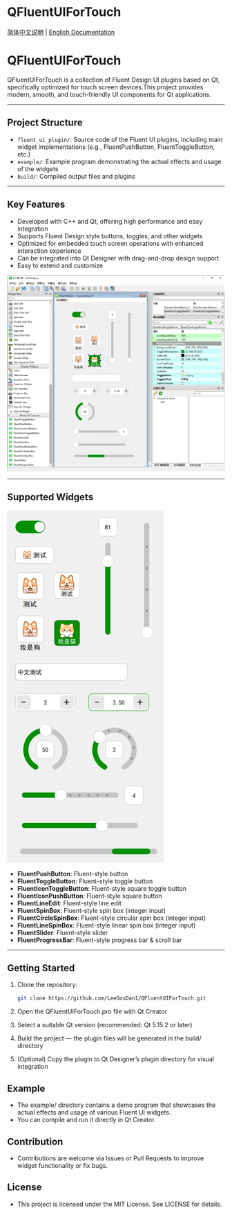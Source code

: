# QFluentUIForTouch

[简体中文说明](README.zh.md) | [English Documentation](README.md)

# QFluentUIForTouch

QFluentUIForTouch is a collection of Fluent Design UI plugins based on Qt, specifically optimized for touch screen devices.This project provides modern, smooth, and touch-friendly UI components for Qt applications.

---

## Project Structure

- `fluent_ui_plugin/`: Source code of the Fluent UI plugins, including main widget implementations (e.g., FluentPushButton, FluentToggleButton, etc.)
- `example/`: Example program demonstrating the actual effects and usage of the widgets
- `build/`: Compiled output files and plugins

---

## Key Features

- Developed with C++ and Qt, offering high performance and easy integration
- Supports Fluent Design style buttons, toggles, and other widgets
- Optimized for embedded touch screen operations with enhanced interaction experience
- Can be integrated into Qt Designer with drag-and-drop design support
- Easy to extend and customize

![example1](readme/example1.png)

---

## Supported Widgets

![example](readme/example.png)

- **FluentPushButton**: Fluent-style button
- **FluentToggleButton**: Fluent-style toggle button
- **FluentIconToggleButton**: Fluent-style square toggle button
- **FluentIconPushButton**: Fluent-style square button
- **FluentLineEdit**: Fluent-style line edit
- **FluentSpinBox**: Fluent-style spin box (integer input)
- **FluentCircleSpinBox**: Fluent-style circular spin box (integer input)
- **FluentLineSpinBox**: Fluent-style linear spin box (integer input)
- **FluentSlider**: Fluent-style slider
- **FluentProgressBar**: Fluent-style progress bar & scroll bar

---

## Getting Started

1. Clone the repository:
   
   ```bash
   git clone https://github.com/LeeGouDan1/QFluentUIForTouch.git
   ```
2. Open the QFluentUIForTouch.pro file with Qt Creator
3. Select a suitable Qt version (recommended: Qt 5.15.2 or later)
4. Build the project — the plugin files will be generated in the build/ directory
5. (Optional) Copy the plugin to Qt Designer’s plugin directory for visual integration

## Example

- The example/ directory contains a demo program that showcases the actual effects and usage of various Fluent UI widgets.
- You can compile and run it directly in Qt Creator.

## Contribution

- Contributions are welcome via Issues or Pull Requests to improve widget functionality or fix bugs.

## License

- This project is licensed under the MIT License. See LICENSE for details.

